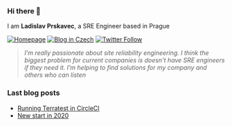 ### Hi there 👋

I am **Ladislav Prskavec**, a SRE Engineer based in Prague

[![Homepage][web-image]](https://www.prskavec.net/)
[![Blog in Czech][web-image-2]](https://blog.prskavec.net/)
[![Twitter Follow][twitter-image]](https://twitter.com/robinpokorny)

> *I’m really passionate about site reliability engineering. I think the biggest problem for current companies is doesn't have SRE engineers if they need it. I’m helping to find solutions for my company and others who can listen*

### Last blog posts

- [Running Terratest in CircleCI](https://www.prskavec.net/post/terratest-circleci/)
- [New start in 2020](https://www.prskavec.net/post/getting-started/)


[web-image]: https://img.shields.io/badge/%20-www.prskavec.net-ba7ba9?style=flat-square&logo=safari&logoColor=white
[web-image-2]: https://img.shields.io/badge/%20-blog.prskavec.net-ba7ba9?style=flat-square&logo=safari&logoColor=white
[twitter-image]: https://img.shields.io/twitter/follow/abtris?style=social
